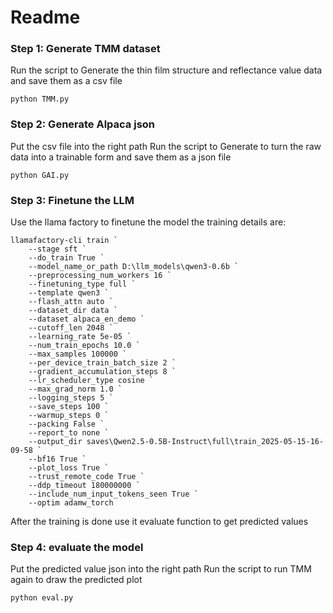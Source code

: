 # Readme

### Step 1: Generate TMM dataset
Run the script to Generate the thin film structure and reflectance value data and save them as a csv file
```
python TMM.py
```

### Step 2: Generate Alpaca json
Put the csv file into the right path
Run the script to Generate to turn the raw data into a trainable form and save them as a json file
```
python GAI.py
```

### Step 3: Finetune the LLM
Use the llama factory to finetune the model the training details are:
```
llamafactory-cli train `
    --stage sft `
    --do_train True `
    --model_name_or_path D:\llm_models\qwen3-0.6b `
    --preprocessing_num_workers 16 `
    --finetuning_type full `
    --template qwen3 `
    --flash_attn auto `
    --dataset_dir data `
    --dataset alpaca_en_demo `
    --cutoff_len 2048 `
    --learning_rate 5e-05 `
    --num_train_epochs 10.0 `
    --max_samples 100000 `
    --per_device_train_batch_size 2 `
    --gradient_accumulation_steps 8 `
    --lr_scheduler_type cosine `
    --max_grad_norm 1.0 `
    --logging_steps 5 `
    --save_steps 100 `
    --warmup_steps 0 `
    --packing False `
    --report_to none `
    --output_dir saves\Qwen2.5-0.5B-Instruct\full\train_2025-05-15-16-09-58 `
    --bf16 True `
    --plot_loss True `
    --trust_remote_code True `
    --ddp_timeout 180000000 `
    --include_num_input_tokens_seen True `
    --optim adamw_torch
```
After the training is done use it evaluate function to get predicted values

### Step 4: evaluate the model

Put the predicted value json into the right path
Run the script to run TMM again to draw the predicted plot
```
python eval.py
```





